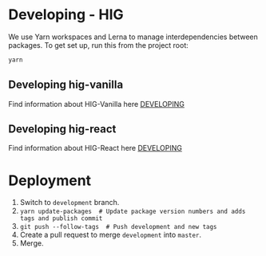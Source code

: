 # Developing - HIG

We use Yarn workspaces and Lerna to manage interdependencies between packages. To get set up, run this from the project root:

```bash
yarn
```

## Developing hig-vanilla
Find information about HIG-Vanilla here [DEVELOPING](packages/vanilla/README.md)

## Developing hig-react
Find information about HIG-React here [DEVELOPING](packages/react/README.md)

# Deployment

1. Switch to `development` branch.
1. `yarn update-packages  # Update package version numbers and adds tags and publish commit`
1. `git push --follow-tags  # Push development and new tags`
1. Create a pull request to merge `development` into `master`.
1. Merge.
